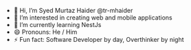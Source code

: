 - 👋 Hi, I’m Syed Murtaz Haider @tr-mhaider
- 👀 I’m interested in creating web and mobile applications
- 🌱 I’m currently learning NestJs
- 😄 Pronouns: He / Him
- ⚡ Fun fact: Software Developer by day, Overthinker by night

<!---
tr-mhaider/tr-mhaider is a ✨ special ✨ repository because its `README.md` (this file) appears on your GitHub profile.
You can click the Preview link to take a look at your changes.
--->

